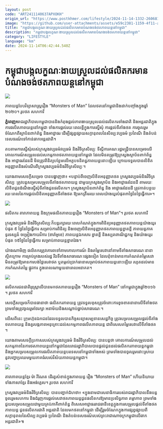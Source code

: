 ```yaml
---
layout: post
code: "ART2411140637APXOKH"
origin_url: "https://www.postkhmer.com/lifestyle/2024-11-14-1332-260681"
image: "https://github.com/user-attachments/assets/e59c2381-1159-4f11-aaf6-251b862b5f43"
title: "កម្ពុជា​បង្ក​លក្ខណៈ​ងាយស្រួល​ដល់​ផលិតករ​មាន​បំណង​ចង់​ថត​ភាពយន្ដ​នៅ​កម្ពុជា​"
description: "​​កម្ពុជា​បង្ក​លក្ខណៈ​ងាយស្រួល​ដល់​ផលិតករ​មាន​បំណង​ចង់​ថត​ភាពយន្ដ​នៅ​កម្ពុជា​​"
category: "LIFESTYLE"
language: "km"
date: 2024-11-14T06:42:44.540Z
---
```


# កម្ពុជា​បង្ក​លក្ខណៈ​ងាយស្រួល​ដល់​ផលិតករ​មាន​បំណង​ចង់​ថត​ភាពយន្ដ​នៅ​កម្ពុជា​

![](https://github.com/user-attachments/assets/c3c4d68d-80c6-4c2b-9925-7fa7e1bb41c8)

ភាពយន្ដ​បែប​វិទ្យាសាស្ដ្រ​រឿង “Monsters of Man” ដែល​ថត​នៅ​កម្ពុជា​និង​ដាក់​បញ្ចាំង​ក្នុង​ឆ្នាំ​២០២០។ រូបថត សហការី​

**ភ្នំពេញ៖** ​រាជរដ្ឋាភិបាល​កម្ពុជា​បាន​​និង​កំពុង​​​ផ្ដល់​ភាពងាយស្រួល​ដល់ផលិតករ​ទាំង​ជាតិ និងអន្ដរជាតិ​ក្នុង​​ការ​ផលិត​ភាពយន្ដ​នៅ​កម្ពុជា​ ទាំង​ការ​ផ្ដល់​រយៈ​ពេល​ខ្លី​ក្នុង​ការ​ស្នើសុំ ការ​ផ្ដល់​ទីតាំងថត ការ​ចូលរួម​ចំណែក​ពី​ស្ថាប័ន​ពាក់ព័ន្ធ និង​អាជ្ញាធរ ដើម្បី​ផ្សព្វផ្សាយសក្តានុពល​នៃ​សិល្បៈ​វប្បធម៌ ប្រពៃណី និង​តំបន់​ទេសចរណ៍​ទៅ​កាន់​​ឆាក​អន្ដរជាតិ។ 

តបតាម​​ការ​ស្នើ​សុំរបស់​ក្រសួង​វប្បធម៌​វប្បធម៌ និង​វិចិត្រសិល្បៈ ទីស្ដីការ​គណៈ​រដ្ឋមន្ដ្រី​បាន​សម្រេច​​លើ​គោលការណ៍​សម្រួល​ដល់​ស​កម្ម​ភាព​ថត​ភាពយន្ត​នៅ​កម្ពុជា ដែល​មិនតម្រូវ​ឱ្យ​ក្រសួង​ស្ថាប័ន​ពាក់ព័ន្ធ និង អាជ្ញាធរ​ដែនដី មិនត្រូវ​ពិនិត្យ​បន្ថែម​លើ​អត្ថបទ​និពន្ធ​ភាពយន្ត​នោះឡើយ ក្រោយ​ទទួលបាន​លិខិតអនុញ្ញាត​និង​សំណើរ​ពី​ក្រសួង​វប្បធម៌​និង​វិចិត្រសិល្បៈ។

យោង​តាម​សេចក្ដីសម្រេច បាន​បង្ហាញថា​៖ «បន្ទាប់ពី​ចេញ​លិខិតអនុញ្ញាត​ថត ក្រសួង​វប្បធម៌​និង​វិចិត្រសិល្បៈ ត្រូវ​បន្ត​សម្របសម្រួល​ទីតាំង​ថត​ភាពយន្ត ជាមួយ​ក្រសួង​ស្ថាប័ន និង​អាជ្ញាធរ​ដែនដី តាមរយៈ​លិខិត​ជូនដំណឹង​ស្នើសុំ​ទីតាំង​ជូន​ផលិតករ​។ ​ក្រសួង​ស្ថាប័ន​ពាក់ព័ន្ធ និង អាជ្ញាធរ​ដែនដី ​ត្រូវ​កាត់បន្ថយ​រយៈពេល​នៃ​ការផ្តល់​លិខិតអនុញ្ញាត​ទីតាំង​ថត ឱ្យមក​ត្រឹម​រយៈពេល​យ៉ាងយូរបំផុត​៣​ថ្ងៃ​នៃ​ថ្ងៃ​ធ្វើការ​»។

![](https://github.com/user-attachments/assets/2c4fdb9d-1478-4663-ae42-677d5008a3dc)

ផលិតករ តារាភាពយន្ដ និងក្រុមផលិតភាពយន្ដរឿង “Monsters of Man”។ រូបថត សហការី

​ក្រសួង​វប្បធម៌ ​និង​វិចិត្រសិល្បៈក៏​បន្ដ​រក្សា​រយៈពេល​កំណត់​ក្នុងការ​ពិនិត្យ​អនុញ្ញាត​ថត​ភាពយន្ត ​យ៉ាងយូរបំផុត ​៥ ​ថ្ងៃ​នៃ​ថ្ងៃ​ធ្វើការ សម្រាប់​ការពិនិត្យ​ និង​ចេញ​លិខិតអនុញ្ញាត​ថត​ភាពយន្ត​ខ្នាត​ខ្លី ភាពយន្ត​ភាគ​ទូរទស្សន៍ ចម្រៀង​កាយវិការ (​ខារ៉ាអូខេ​) ភាពយន្ត​ឯកសារ ខ្នាត​ខ្លី និង​ស្បត​ពាណិជ្ជកម្ម និង​យ៉ាងយូរបំផុត​ ​១៥​ថ្ងៃ​នៃ​ថ្ងៃ​ធ្វើការ សម្រាប់​ភាពយន្ត​ខ្នាត​វែង​។

​យ៉ាង​ណាមិញ ផលិតករ​ត្រូវគោរព​ទៅតាម​គោលការណ៍ ​និង​តម្លៃ​សេវា​នៅតាម​ទីតាំង​សាធារណៈ​នានា ស្ថិតក្រោម ការគ្រប់គ្រង​របស់រ​ដ្ឋ រីឯ​ទីតាំង​សាធារណៈ​ផ្សេងទៀត ដែល​ពុំទាន់​មានការ​កំណត់​តម្លៃ​សេវា មិន​តម្រូវឱ្យ​មានការ​បង់ថ្លៃ​សេវា​ថត ឬ​តម្កល់​ប្រាក់​ធានា​សម្រាប់​ថត​ភាពយន្ត​នោះឡើយ រហូតដល់​មានការ​កំណត់​តម្លៃ ផ្លូវការ ក្នុងពេល​ណាមួយ​នាពេល​អនាគត​។​

![](https://github.com/user-attachments/assets/7eadb305-ba4f-4a42-b19b-050a883dc6f1)

ផលិតករ​ជនជាតិ​អូស្ដ្រាលី​បាន​មក​ថត​ភាពយន្ដ​​រឿង “Monsters of Man” ​​នៅ​កម្ពុជាក្នុង​ឆ្នាំ​២០១៦​។ រូបថត សហការី​

សេចក្ដី​សម្រេច​ក៏​បាន​ធានាថា ផលិតករ​ភាពយន្ត ត្រូវ​ទទួលខុស​ត្រូវចំ​ពោះ​ការខូចខាត​នានា​លើ​ទីតាំង​ថត ព្រមទាំង​ត្រូវ​ចូលរួម​ថែរក្សា អនាម័យ​និង​សណ្តាប់ធ្នាប់​សាធារណៈ​។

លើស​ពីនេះ ក្រុមហ៊ុន​ឯកជន​ដែល​ទទួលបាន​កិច្ចសន្យា​សម្បទាន​សេដ្ឋកិច្ច ត្រូវ​សម្របសម្រួល​ផ្តល់​ទីតាំង​ថត​ភាពយន្ត និង​គួរ​បង្ក​ភាពអនុគ្រោះ​ដល់​សកម្មភាព​ផលិតភាព​យន្ត ជាពិសេស​តម្លៃ​សេវា​លើ​ទីតាំង​ថត​។

យោងតាម​សេចក្ដី​ប្រកាសរបស់​ក្រសួង​វប្បធម៌ និង​វិចិត្រ​សិល្បៈ បាន​បន្ដថា គោលការណ៍​សម្រួល​ដល់​សកម្មភាព​នៃ​ការថត​ភាពយន្ត​នៅ​កម្ពុជា​ដែល​រាជរដ្ឋាភិបាល​បាន​ផ្តល់ជូនដល់​ផលិត​ករ​ភាពយន្ត​កម្ពុជា និង​​អ្នកសម្របសម្រួល​ការផលិត​ភាពយន្ត​បរទេស​នៅ​កម្ពុជា​ទាំងអស់ ព្រមទាំង​បាន​ចូលរួម​ដោះស្រាយ​នូវ​បញ្ហា​ប្រឈម​មួយ​ភាគ​ធំ​របស់​វិស័យ​ភាពយន្ត​កម្ពុជា​។​

![](https://github.com/user-attachments/assets/9a0117ef-5edb-4240-96b9-a7ea3f3eb705)

តារាភាពយន្ដ​ខ្មែរ ម៉ា រីណែត ដើរតួសំខាន់ក្នុងភាពយន្ត ​​រឿង “Monsters of Man” ហើយនិយាយទាំងភាសាខ្មែរ និងអង់គ្លេស។ រូបថត សហការី​

​ក្រសួង​វប្បធម៌​និង​វិចិត្រសិល្បៈ បាន​បញ្ជាក់​ជំហថា​៖ «ក្នុងនាម​ជា​សេនាធិការ​របស់​រាជរ​ដ្ឋា​ភិ​បាល​នឹង​បន្ត​ចូលរួម​សហការ និង​ជំរុញ​ការផ្តល់សេវា​ថត​ភាពយន្ត​ជូន​ផលិតករ​ឱ្យ​​មាន​ប្រសិទ្ធភាព តម្លាភាព ព្រមទាំង​ជួយ​សម្របសម្រួល​ជាមួយ​គ្រប់ភាគី​ពាក់ព័ន្ធ ពិសេស​អាជ្ញាធរ​រាជធានី​ខេត្ត​ក្នុង​ការសម្រួល​ផ្តល់​ទីតាំង​ថត​ភាពយន្ត ជូន​ផលិតករ​ជាតិ អន្តរជាតិ ដែល​មក​ថត​នៅ​កម្ពុជា ដើម្បី​រួមចំណែក​ក្នុងការ​ផ្សព្វផ្សាយ​ពី​សក្តានុពល​នៃ​សិល្បៈ​វប្បធម៌ ប្រពៃណី និង​តំបន់​ទេសចរណ៍​របស់​ព្រះរាជាណាចក្រ​កម្ពុជា​លើ​ឆាក​អន្តរជាតិ»៕